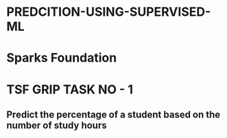 # PREDCITION-USING-SUPERVISED-ML
# Sparks Foundation
# TSF GRIP TASK NO - 1
## Predict the percentage of a student based on the number of study hours

